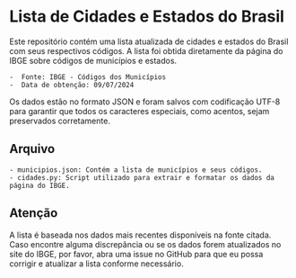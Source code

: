 # Lista de Cidades e Estados do Brasil

Este repositório contém uma lista atualizada de cidades e estados do Brasil com seus respectivos códigos. A lista foi obtida diretamente da página do IBGE sobre códigos de municípios e estados.

    -  Fonte: IBGE - Códigos dos Municípios
    -  Data de obtenção: 09/07/2024

Os dados estão no formato JSON e foram salvos com codificação UTF-8 para garantir que todos os caracteres especiais, como acentos, sejam preservados corretamente.

## Arquivo

    - municipios.json: Contém a lista de municípios e seus códigos.
    - cidades.py: Script utilizado para extrair e formatar os dados da página do IBGE.

## Atenção

A lista é baseada nos dados mais recentes disponíveis na fonte citada. Caso encontre alguma discrepância ou se os dados forem atualizados no site do IBGE, por favor, abra uma issue no GitHub para que eu possa corrigir e atualizar a lista conforme necessário.